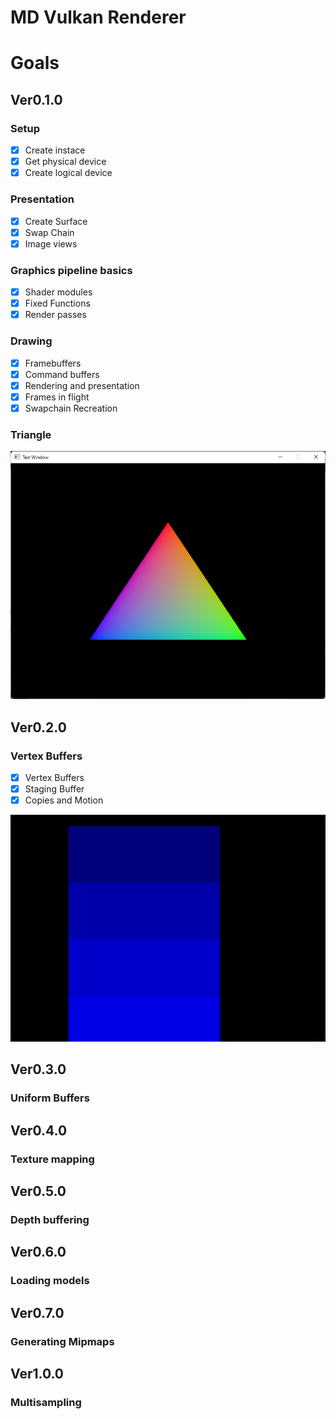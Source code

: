 # MD Vulkan Renderer

# Goals
## Ver0.1.0

### Setup

- [x] Create instace
- [x] Get physical device
- [x] Create logical device

### Presentation

- [x] Create Surface
- [x] Swap Chain
- [x] Image views

### Graphics pipeline basics

- [x] Shader modules
- [x] Fixed Functions
- [x] Render passes

### Drawing

- [x] Framebuffers
- [x] Command buffers
- [x] Rendering and presentation
- [x] Frames in flight
- [x] Swapchain Recreation

### Triangle 

![Triangle VK](img/Triangle.png)

## Ver0.2.0

### Vertex Buffers

- [x] Vertex Buffers
- [x] Staging Buffer
- [x] Copies and Motion

![Motion and copies](img/Motion.gif)

## Ver0.3.0

### Uniform Buffers

## Ver0.4.0

### Texture mapping

## Ver0.5.0

### Depth buffering

## Ver0.6.0

### Loading models

## Ver0.7.0

### Generating Mipmaps

## Ver1.0.0

### Multisampling